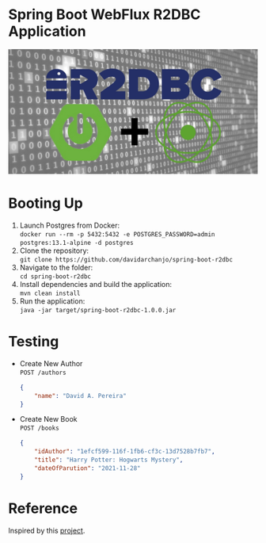 # Spring Boot WebFlux R2DBC Application
![banner](./assets/banner.jpg)

# Booting Up
<ol>
<li>Launch Postgres from Docker:</li>
  <code>docker run --rm -p 5432:5432 -e POSTGRES_PASSWORD=admin postgres:13.1-alpine -d postgres</code>
<li>Clone the repository:</li>
  <code>git clone https://github.com/davidarchanjo/spring-boot-r2dbc</code>
<li>Navigate to the folder:</li>
  <code>cd spring-boot-r2dbc</code>
<li>Install dependencies and build the application:</li>
  <code>mvn clean install</code>
<li>Run the application:</li>
  <code>java -jar target/spring-boot-r2dbc-1.0.0.jar</code>
</ol>

# Testing
- Create New Author </br>
`POST /authors` </br>
    ```json
    {        
        "name": "David A. Pereira"
    }
    ```

- Create New Book </br>
`POST /books` </br>
    ```json
    {
        "idAuthor": "1efcf599-116f-1fb6-cf3c-13d7528b7fb7",
        "title": "Harry Potter: Hogwarts Mystery",
        "dateOfParution": "2021-11-28"
    }
    ```

# Reference
Inspired by this [project](https://www.sipios.com/blog-tech/handle-the-new-r2dbc-specification-in-java).